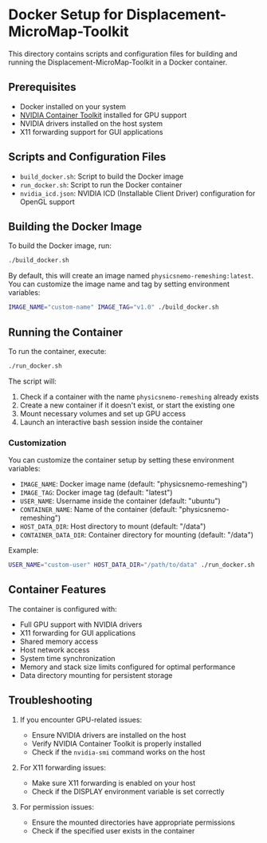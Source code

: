 # Docker Setup for Displacement-MicroMap-Toolkit

This directory contains scripts and configuration files for building and running the Displacement-MicroMap-Toolkit in a Docker container.

## Prerequisites

- Docker installed on your system
- [NVIDIA Container Toolkit](https://docs.nvidia.com/datacenter/cloud-native/container-toolkit/latest/index.html) installed for GPU support
- NVIDIA drivers installed on the host system
- X11 forwarding support for GUI applications

## Scripts and Configuration Files

- `build_docker.sh`: Script to build the Docker image
- `run_docker.sh`: Script to run the Docker container
- `nvidia_icd.json`: NVIDIA ICD (Installable Client Driver) configuration for OpenGL support

## Building the Docker Image

To build the Docker image, run:

```bash
./build_docker.sh
```

By default, this will create an image named `physicsnemo-remeshing:latest`. You can customize the image name and tag by setting environment variables:

```bash
IMAGE_NAME="custom-name" IMAGE_TAG="v1.0" ./build_docker.sh
```

## Running the Container

To run the container, execute:

```bash
./run_docker.sh
```

The script will:
1. Check if a container with the name `physicsnemo-remeshing` already exists
2. Create a new container if it doesn't exist, or start the existing one
3. Mount necessary volumes and set up GPU access
4. Launch an interactive bash session inside the container

### Customization

You can customize the container setup by setting these environment variables:

- `IMAGE_NAME`: Docker image name (default: "physicsnemo-remeshing")
- `IMAGE_TAG`: Docker image tag (default: "latest")
- `USER_NAME`: Username inside the container (default: "ubuntu")
- `CONTAINER_NAME`: Name of the container (default: "physicsnemo-remeshing")
- `HOST_DATA_DIR`: Host directory to mount (default: "/data")
- `CONTAINER_DATA_DIR`: Container directory for mounting (default: "/data")

Example:
```bash
USER_NAME="custom-user" HOST_DATA_DIR="/path/to/data" ./run_docker.sh
```

## Container Features

The container is configured with:
- Full GPU support with NVIDIA drivers
- X11 forwarding for GUI applications
- Shared memory access
- Host network access
- System time synchronization
- Memory and stack size limits configured for optimal performance
- Data directory mounting for persistent storage

## Troubleshooting

1. If you encounter GPU-related issues:
   - Ensure NVIDIA drivers are installed on the host
   - Verify NVIDIA Container Toolkit is properly installed
   - Check if the `nvidia-smi` command works on the host

2. For X11 forwarding issues:
   - Make sure X11 forwarding is enabled on your host
   - Check if the DISPLAY environment variable is set correctly

3. For permission issues:
   - Ensure the mounted directories have appropriate permissions
   - Check if the specified user exists in the container
